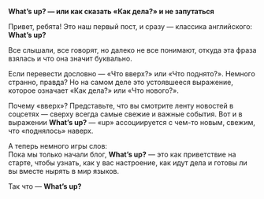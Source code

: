 **What’s up? — или как сказать «Как дела?» и не запутаться**  
  
Привет, ребята! Это наш первый пост, и сразу — классика английского: **What’s up?**  
  
Все слышали, все говорят, но далеко не все понимают, откуда эта фраза взялась и что она значит буквально.  
  
Если перевести дословно — «Что вверх?» или «Что поднято?». Немного странно, правда? Но на самом деле это устоявшееся выражение, которое означает «Как дела?» или «Что нового?».

Почему «вверх»? Представьте, что вы смотрите ленту новостей в соцсетях — сверху всегда самые свежие и важные события. Вот и в выражении **What’s up?** — «up» ассоциируется с чем-то новым, свежим, что «поднялось» наверх.  
  
А теперь немного игры слов:  
Пока мы только начали блог, **What’s up?** — это как приветствие на старте, чтобы узнать, как у вас настроение, как идут дела и готовы ли вы вместе нырять в мир языков.  
  
Так что — **What’s up?**  
